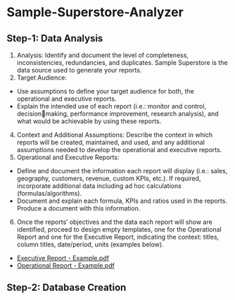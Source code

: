 # Sample-Superstore-Analyzer
## Step-1: Data Analysis
1. Analysis: Identify and document the level of completeness, inconsistencies, redundancies, and duplicates. Sample Superstore is the data source used to generate your reports.
2. Target Audience:
* Use assumptions to define your target audience for both, the operational and executive reports.
* Explain the intended use of each report (i.e.: monitor and control, decisionmaking, performance improvement, research analysis), and what would be achievable by using these reports.
4. Context and Additional Assumptions: Describe the context in which reports will be created, maintained, and used, and any additional assumptions needed to develop the operational and executive reports.
5. Operational and Executive Reports:
* Define and document the information each report will display (i.e.: sales, geography, customers, revenue, custom KPIs, etc.). If required, incorporate additional data including ad hoc calculations (formulas/algorithms).
* Document and explain each formula, KPIs and ratios used in the reports. Produce a document with this information.
6. Once the reports’ objectives and the data each report will show are identified, proceed to design empty templates, one for the Operational Report and one for the Executive Report, indicating the context: titles, column titles, date/period, units (examples below).
* [Executive Report - Example.pdf](https://github.com/rashika-dabas/Sample-Superstore-Analyzer/files/14920844/Executive.Report.-.Example.pdf)
* [Operational Report - Example.pdf](https://github.com/rashika-dabas/Sample-Superstore-Analyzer/files/14920848/Operational.Report.-.Example.pdf)

## Step-2: Database Creation
